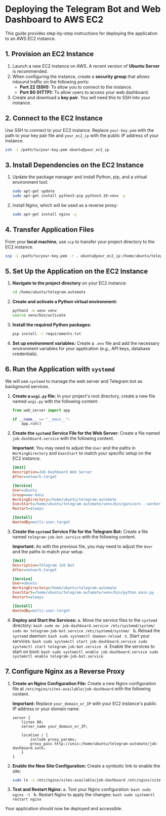 # Deploying the Telegram Bot and Web Dashboard to AWS EC2

This guide provides step-by-step instructions for deploying the application to an AWS EC2 instance.

## 1. Provision an EC2 Instance

1.  Launch a new EC2 instance on AWS. A recent version of **Ubuntu Server** is recommended.
2.  When configuring the instance, create a **security group** that allows inbound traffic on the following ports:
    *   **Port 22 (SSH):** To allow you to connect to the instance.
    *   **Port 80 (HTTP):** To allow users to access your web dashboard.
3.  Create and download a **key pair**. You will need this to SSH into your instance.

## 2. Connect to the EC2 Instance

Use SSH to connect to your EC2 instance. Replace `your-key.pem` with the path to your key pair file and `your_ec2_ip` with the public IP address of your instance.

```bash
ssh -i /path/to/your-key.pem ubuntu@your_ec2_ip
```

## 3. Install Dependencies on the EC2 Instance

1.  Update the package manager and install Python, pip, and a virtual environment tool:

    ```bash
    sudo apt-get update
    sudo apt-get install python3-pip python3.10-venv -y
    ```

2.  Install Nginx, which will be used as a reverse proxy:

    ```bash
    sudo apt-get install nginx -y
    ```

## 4. Transfer Application Files

From your **local machine**, use `scp` to transfer your project directory to the EC2 instance.

```bash
scp -i /path/to/your-key.pem -r . ubuntu@your_ec2_ip:/home/ubuntu/telegram-automate
```

## 5. Set Up the Application on the EC2 Instance

1.  **Navigate to the project directory** on your EC2 instance:

    ```bash
    cd /home/ubuntu/telegram-automate
    ```

2.  **Create and activate a Python virtual environment:**

    ```bash
    python3 -m venv venv
    source venv/bin/activate
    ```

3.  **Install the required Python packages:**

    ```bash
    pip install -r requirements.txt
    ```

4.  **Set up environment variables:** Create a `.env` file and add the necessary environment variables for your application (e.g., API keys, database credentials).

## 6. Run the Application with `systemd`

We will use `systemd` to manage the web server and Telegram bot as background services.

1.  **Create a `wsgi.py` file:**
    In your project's root directory, create a new file named `wsgi.py` with the following content:

    ```python
    from web_server import app

    if __name__ == "__main__":
        app.run()
    ```

2.  **Create the `systemd` Service File for the Web Server:**
    Create a file named `job-dashboard.service` with the following content.

    **Important:** You may need to adjust the `User` and the paths in `WorkingDirectory` and `ExecStart` to match your specific setup on the EC2 instance.

    ```ini
    [Unit]
    Description=Job Dashboard Web Server
    After=network.target

    [Service]
    User=ubuntu
    Group=www-data
    WorkingDirectory=/home/ubuntu/telegram-automate
    ExecStart=/home/ubuntu/telegram-automate/venv/bin/gunicorn --workers 3 --bind unix:job-dashboard.sock -m 007 wsgi:app
    Restart=always

    [Install]
    WantedBy=multi-user.target
    ```

3.  **Create the `systemd` Service File for the Telegram Bot:**
    Create a file named `telegram-job-bot.service` with the following content.

    **Important:** As with the previous file, you may need to adjust the `User` and the paths to match your setup.

    ```ini
    [Unit]
    Description=Telegram Job Bot
    After=network.target

    [Service]
    User=ubuntu
    WorkingDirectory=/home/ubuntu/telegram-automate
    ExecStart=/home/ubuntu/telegram-automate/venv/bin/python main.py
    Restart=always

    [Install]
    WantedBy=multi-user.target
    ```

4.  **Deploy and Start the Services:**
    a.  Move the service files to the `systemd` directory:
        ```bash
        sudo mv job-dashboard.service /etc/systemd/system/
        sudo mv telegram-job-bot.service /etc/systemd/system/
        ```
    b.  Reload the `systemd` daemon:
        ```bash
        sudo systemctl daemon-reload
        ```
    c.  Start your services:
        ```bash
        sudo systemctl start job-dashboard.service
        sudo systemctl start telegram-job-bot.service
        ```
    d.  Enable the services to start on boot:
        ```bash
        sudo systemctl enable job-dashboard.service
        sudo systemctl enable telegram-job-bot.service
        ```

## 7. Configure Nginx as a Reverse Proxy

1.  **Create an Nginx Configuration File:**
    Create a new Nginx configuration file at `/etc/nginx/sites-available/job-dashboard` with the following content.

    **Important:** Replace `your_domain_or_IP` with your EC2 instance's public IP address or your domain name.

    ```nginx
    server {
        listen 80;
        server_name your_domain_or_IP;

        location / {
            include proxy_params;
            proxy_pass http://unix:/home/ubuntu/telegram-automate/job-dashboard.sock;
        }
    }
    ```

2.  **Enable the New Site Configuration:**
    Create a symbolic link to enable the site:

    ```bash
    sudo ln -s /etc/nginx/sites-available/job-dashboard /etc/nginx/sites-enabled
    ```

3.  **Test and Restart Nginx:**
    a.  Test your Nginx configuration:
        ```bash
        sudo nginx -t
        ```
    b.  Restart Nginx to apply the changes:
        ```bash
        sudo systemctl restart nginx
        ```

Your application should now be deployed and accessible.
